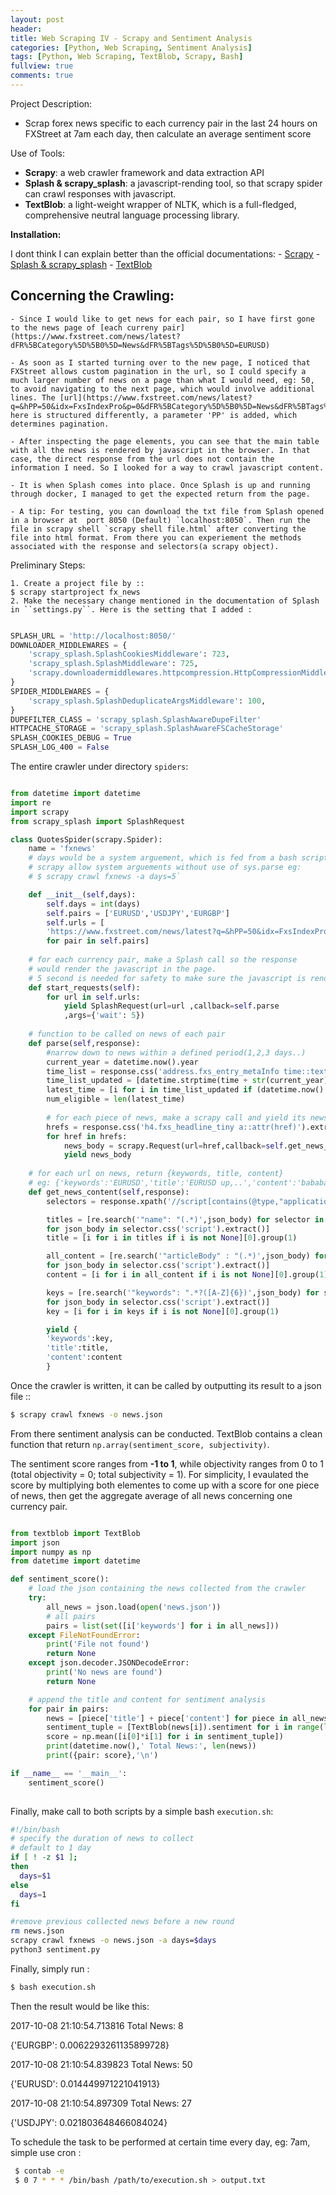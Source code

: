 ```yaml
---
layout: post
header:
title: Web Scraping IV - Scrapy and Sentiment Analysis
categories: [Python, Web Scraping, Sentiment Analysis]
tags: [Python, Web Scraping, TextBlob, Scrapy, Bash]
fullview: true
comments: true
---
```

Project Description:

- Scrap forex news specific to each currency pair in the last 24 hours on FXStreet at 7am each day, then calculate an average sentiment score

Use of Tools:
- **Scrapy**: a web crawler framework and data extraction API
- **Splash & scrapy_splash**: a javascript-rending tool, so that scrapy spider can crawl responses with javascript.
- **TextBlob**: a light-weight wrapper of NLTK, which is a full-fledged, comprehensive neutral language processing library.

**Installation:**

I dont think I can explain better than the official documentations:
    - [Scrapy](https://scrapy.org/download/)
    - [Splash & scrapy_splash](https://github.com/scrapy-plugins/scrapy-splash)
    - [TextBlob](https://textblob.readthedocs.io/en/dev/)


Concerning the Crawling:
------------------------
    - Since I would like to get news for each pair, so I have first gone to the news page of [each curreny pair](https://www.fxstreet.com/news/latest?dFR%5BCategory%5D%5B0%5D=News&dFR%5BTags%5D%5B0%5D=EURUSD)

    - As soon as I started turning over to the new page, I noticed that FXStreet allows custom pagination in the url, so I could specify a much larger number of news on a page than what I would need, eg: 50, to avoid navigating to the next page, which would involve additional lines. The [url](https://www.fxstreet.com/news/latest?q=&hPP=50&idx=FxsIndexPro&p=0&dFR%5BCategory%5D%5B0%5D=News&dFR%5BTags%5D%5B0%5D=EURUSD) here is structured differently, a parameter 'PP' is added, which determines pagination.

    - After inspecting the page elements, you can see that the main table with all the news is rendered by javascript in the browser. In that case, the direct response from the url does not contain the information I need. So I looked for a way to crawl javascript content.

    - It is when Splash comes into place. Once Splash is up and running through docker, I managed to get the expected return from the page.

    - A tip: For testing, you can download the txt file from Splash opened in a browser at  port 8050 (Default) `localhost:8050`. Then run the file in scrapy shell `scrapy shell file.html` after converting the file into html format. From there you can experiement the methods associated with the response and selectors(a scrapy object).
    

Preliminary Steps:

    1. Create a project file by ::
    $ scrapy startproject fx_news
    2. Make the necessary change mentioned in the documentation of Splash in ``settings.py``. Here is the setting that I added :


```python

SPLASH_URL = 'http://localhost:8050/'
DOWNLOADER_MIDDLEWARES = {
    'scrapy_splash.SplashCookiesMiddleware': 723,
    'scrapy_splash.SplashMiddleware': 725,
    'scrapy.downloadermiddlewares.httpcompression.HttpCompressionMiddleware': 810,
}
SPIDER_MIDDLEWARES = {
    'scrapy_splash.SplashDeduplicateArgsMiddleware': 100,
}
DUPEFILTER_CLASS = 'scrapy_splash.SplashAwareDupeFilter'
HTTPCACHE_STORAGE = 'scrapy_splash.SplashAwareFSCacheStorage'
SPLASH_COOKIES_DEBUG = True
SPLASH_LOG_400 = False

```


The entire crawler under directory ``spiders``:
    


```python

from datetime import datetime
import re
import scrapy
from scrapy_splash import SplashRequest

class QuotesSpider(scrapy.Spider):
    name = 'fxnews'
    # days would be a system arguement, which is fed from a bash script
    # scrapy allow system arguements without use of sys.parse eg:
    # $ scrapy crawl fxnews -a days=5` 

    def __init__(self,days):
        self.days = int(days)
        self.pairs = ['EURUSD','USDJPY','EURGBP']
        self.urls = [
        'https://www.fxstreet.com/news/latest?q=&hPP=50&idx=FxsIndexPro&p=0&dFR%5BCategory%5D%5B0%5D=News&dFR%5BTags%5D%5B0%5D={}'.format(pair)
        for pair in self.pairs]
    
    # for each currency pair, make a Splash call so the response 
    # would render the javascript in the page.
    # 5 second is needed for safety to make sure the javascript is rendered.
    def start_requests(self):
        for url in self.urls:
            yield SplashRequest(url=url ,callback=self.parse
            ,args={'wait': 5})
    
    # function to be called on news of each pair
    def parse(self,response):
        #narrow down to news within a defined period(1,2,3 days..)
        current_year = datetime.now().year
        time_list = response.css('address.fxs_entry_metaInfo time::text').extract()
        time_list_updated = [datetime.strptime(time + str(current_year), '%b %d, %H:%M GMT%Y') for time in time_list]
        latest_time = [i for i in time_list_updated if (datetime.now() - i).total_seconds() < 86400 * self.days]
        num_eligible = len(latest_time)
        
        # for each piece of news, make a scrapy call and yield its news body by function - get_news_content
        hrefs = response.css('h4.fxs_headline_tiny a::attr(href)').extract()[:num_eligible]
        for href in hrefs:
            news_body = scrapy.Request(url=href,callback=self.get_news_content)
            yield news_body
    
    # for each url on news, return {keywords, title, content}
    # eg: {'keywords':'EURUSD','title':'EURUSD up,..','content':'bababa...'}
    def get_news_content(self,response):
        selectors = response.xpath('//script[contains(@type,"application/ld+json")]')

        titles = [re.search('"name": "(.*)',json_body) for selector in selectors
        for json_body in selector.css('script').extract()]
        title = [i for i in titles if i is not None][0].group(1)

        all_content = [re.search('"articleBody" : "(.*)',json_body) for selector in selectors
        for json_body in selector.css('script').extract()]
        content = [i for i in all_content if i is not None][0].group(1)

        keys = [re.search('"keywords": ".*?([A-Z]{6})',json_body) for selector in selectors
        for json_body in selector.css('script').extract()]
        key = [i for i in keys if i is not None][0].group(1)

        yield {
        'keywords':key,
        'title':title,
        'content':content
        }

```

Once the crawler is written, it can be called by outputting its result to a json file ::
```sh
$ scrapy crawl fxnews -o news.json
```

From there sentiment analysis can be conducted.
TextBlob contains a clean function that return `np.array(sentiment_score, subjectivity)`.

The sentiment score ranges from **-1 to 1**, while objectivity ranges from 0 to 1 (total objectivity = 0; total subjectivity = 1). For simplicity, I evaulated the score by multiplying both elementes to come up with a score for one piece of news, then get the aggregate average of all news concerning one currency pair.


```python

from textblob import TextBlob
import json
import numpy as np
from datetime import datetime

def sentiment_score():
    # load the json containing the news collected from the crawler
    try:
        all_news = json.load(open('news.json'))
        # all pairs
        pairs = list(set([i['keywords'] for i in all_news]))
    except FileNotFoundError:
        print('File not found')
        return None
    except json.decoder.JSONDecodeError:
        print('No news are found')
        return None

    # append the title and content for sentiment analysis
    for pair in pairs:
        news = [piece['title'] + piece['content'] for piece in all_news if piece['keywords']==pair]
        sentiment_tuple = [TextBlob(news[i]).sentiment for i in range(len(news))]
        score = np.mean([i[0]*i[1] for i in sentiment_tuple])
        print(datetime.now(),' Total News:', len(news))
        print({pair: score},'\n')

if __name__ == '__main__':
    sentiment_score()
    
```


Finally, make call to both scripts by a simple bash ``execution.sh``:
    


```bash
#!/bin/bash
# specify the duration of news to collect
# default to 1 day
if [ ! -z $1 ];
then
  days=$1
else
  days=1
fi

#remove previous collected news before a new round
rm news.json
scrapy crawl fxnews -o news.json -a days=$days
python3 sentiment.py

```

Finally, simply run :

```bash
$ bash execution.sh
```

Then the result would be like this:

2017-10-08 21:10:54.713816  Total News: 8

{'EURGBP': 0.0062293261135899728} 

2017-10-08 21:10:54.839823  Total News: 50

{'EURUSD': 0.014449971221041913} 

2017-10-08 21:10:54.897309  Total News: 27

{'USDJPY': 0.021803648466084024}


To schedule the task to be performed at certain time every day, eg: 7am, simple use cron :

```bash
 $ contab -e
 $ 0 7 * * * /bin/bash /path/to/execution.sh > output.txt
```
